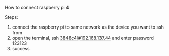 How to connect raspberry pi 4

Steps:

1. connect the raspberry pi to same network as the device you want to ssh from
2. open the terminal, ssh 3848c4@192.168.137.44 and enter password 123123
3. success

